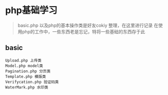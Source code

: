 # php基础学习
> basic.php  以及php的基本操作类是好友cokiy 整理，在这里进行记录
> 在使用php的工作中，一些东西老是忘记，特将一些基础的东西存于此

## basic
```
Upload.php 上传类
Model.php model类
Pagination.php 分页类
Template.php 模版类
Verifycation.php 验证码类
WaterMark.php 水印类
```
